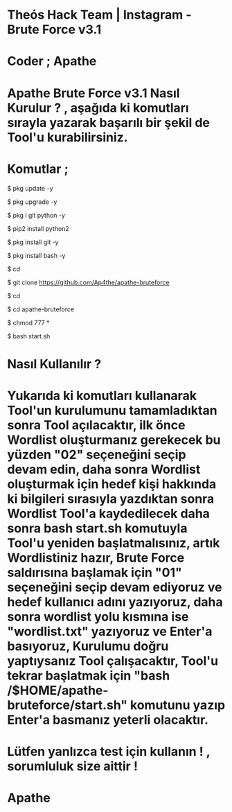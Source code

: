 # Theós Hack Team | Instagram - Brute Force v3.1
# Coder ; Apathe
# Apathe Brute Force v3.1 Nasıl Kurulur ? , aşağıda ki komutları sırayla yazarak başarılı bir şekil de Tool'u kurabilirsiniz.
# Komutlar ;

$ pkg update -y

$ pkg upgrade -y

$ pkg i git python -y

$ pip2 install python2

$ pkg install git -y

$ pkg install bash -y

$ cd

$ git clone https://github.com/Ap4the/apathe-bruteforce

$ cd

$ cd apathe-bruteforce

$ chmod 777 *

$ bash start.sh

# Nasıl Kullanılır ?

# Yukarıda ki komutları kullanarak Tool'un kurulumunu tamamladıktan sonra Tool açılacaktır, ilk önce Wordlist oluşturmanız gerekecek bu yüzden "02" seçeneğini seçip devam edin, daha sonra Wordlist oluşturmak için hedef kişi hakkında ki bilgileri sırasıyla yazdıktan sonra Wordlist Tool'a kaydedilecek daha sonra bash start.sh komutuyla Tool'u yeniden başlatmalısınız, artık Wordlistiniz hazır, Brute Force saldırısına başlamak için "01" seçeneğini seçip devam ediyoruz ve hedef kullanıcı adını yazıyoruz, daha sonra wordlist yolu kısmına ise "wordlist.txt" yazıyoruz ve Enter'a basıyoruz, Kurulumu doğru yaptıysanız Tool çalışacaktır, Tool'u tekrar başlatmak için "bash /$HOME/apathe-bruteforce/start.sh" komutunu yazıp Enter'a basmanız yeterli olacaktır.

# Lütfen yanlızca test için kullanın ! , sorumluluk size aittir !

# Apathe
